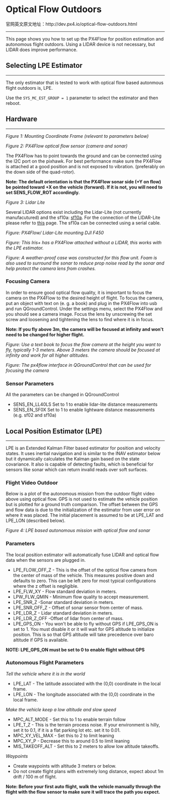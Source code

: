 # **Optical Flow Outdoors**

官网英文原文地址：http:\/\/dev.px4.io\/optical-flow-outdoors.html

---

This page shows you how to set up the PX4Flow for position estimation and autonomous flight outdoors. Using a LIDAR device is not necessary, but LIDAR does improve performance.

## **Selecting LPE Estimator**

---

The only estimator that is tested to work with optical flow based autonmous flight outdoors is, LPE.

Use the `SYS_MC_EST_GROUP = 1` parameter to select the estimator and then reboot.

## **Hardware**

---

_Figure 1: Mounting Coordinate Frame \(relevant to parameters below\)_

_Figure 2: PX4Flow optical flow sensor \(camera and sonar\)_

The PX4Flow has to point towards the ground and can be connected using the I2C port on the pixhawk. For best performance make sure the PX4Flow is attached at a good position and is not exposed to vibration. \(preferably on the down side of the quad-rotor\).

**Note: The default orientation is that the PX4Flow sonar side \(+Y on flow\) be pointed toward +X on the vehicle \(forward\). If it is not, you will need to set SENS\_FLOW\_ROT accordingly.**

_Figure 3: Lidar Lite_

Several LIDAR options exist including the Lidar-Lite \(not currently manufacutured\) and the sf10a: [sf10a](http://www.lightware.co.za/shop/en/drone-altimeters/33-sf10a.html). For the connection of the LIDAR-Lite please refer to [this](https://pixhawk.org/peripherals/rangefinder?s[]=lidar) page. The sf10a can be connected using a serial cable.

_Figure: PX4Flow\/ Lidar-Lite mounting DJI F450_

_Figure: This Iris+ has a PX4Flow attached without a LIDAR, this works with the LPE estimator._

_Figure: A weather-proof case was constructed for this flow unit. Foam is also used to surround the sonar to reduce prop noise read by the sonar and help protect the camera lens from crashes._

### **Focusing Camera**

In order to ensure good optical flow quality, it is important to focus the camera on the PX4Flow to the desired height of flight. To focus the camera, put an object with text on \(e. g. a book\) and plug in the PX4Flow into usb and run QGroundControl. Under the settings menu, select the PX4Flow and you should see a camera image. Focus the lens by unscrewing the set screw and loosening and tightening the lens to find where it is in focus.

**Note: If you fly above 3m, the camera will be focused at infinity and won't need to be changed for higher flight.**

_Figure: Use a text book to focus the flow camera at the height you want to fly, typically 1-3 meters. Above 3 meters the camera should be focused at infinity and work for all higher altitudes._

_Figure: The px4flow interface in QGroundControl that can be used for focusing the camera_

### **Sensor Parameters**

All the parameters can be changed in QGroundControl

* SENS\_EN\_LL40LS Set to 1 to enable lidar-lite distance measurements
* SENS\_EN\_SF0X Set to 1 to enable lightware distance measurements \(e.g. sf02 and sf10a\)

## **Local Position Estimator \(LPE\)**

---

LPE is an Extended Kalman Filter based estimator for position and velocity states. It uses inertial navigation and is similar to the INAV estimator below but it dynamically calculates the Kalman gain based on the state covariance. It also is capable of detecting faults, which is beneficial for sensors like sonar which can return invalid reads over soft surfaces.

### **Flight Video Outdoor**

Below is a plot of the autonomous mission from the outdoor flight video above using optical flow. GPS is not used to estimate the vehicle position but is plotted for a ground truth comparison. The offset between the GPS and flow data is due to the initialization of the estimator from user error on where it was placed. The initial placement is assumed to be at LPE\_LAT and LPE\_LON \(described below\).

_Figure 4: LPE based autonomous mission with optical flow and sonar_

### **Parameters**

The local position estimator will automatically fuse LIDAR and optical flow data when the sensors are plugged in.

* LPE\_FLOW\_OFF\_Z - This is the offset of the optical flow camera from the center of mass of the vehicle. This measures positive down and defaults to zero. This can be left zero for most typical configurations where the z offset is negligible.
* LPE\_FLW\_XY - Flow standard deviation in meters.
* LPW\_FLW\_QMIN - Minimum flow quality to accept measurement.
* LPE\_SNR\_Z -Sonar standard deviation in meters.
* LPE\_SNR\_OFF\_Z - Offset of sonar sensor from center of mass.
* LPE\_LDR\_Z - Lidar standard deviation in meters.
* LPE\_LDR\_Z\_OFF -Offset of lidar from center of mass.
* LPE\_GPS\_ON - You won't be able to fly without GPS if LPE\_GPS\_ON is set to 1. You must disable it or it will wait for GPS altitude to initialize position. This is so that GPS altitude will take precedence over baro altitude if GPS is available.

**NOTE: LPE\_GPS\_ON must be set to 0 to enable flight without GPS**

### **Autonomous Flight Parameters**

_Tell the vehicle where it is in the world_

* LPE\_LAT - The latitude associated with the \(0,0\) coordinate in the local frame.
* LPE\_LON - The longitude associated with the \(0,0\) coordinate in the local frame.

_Make the vehicle keep a low altitude and slow speed_

* MPC\_ALT\_MODE - Set this to 1 to enable terrain follow
* LPE\_T\_Z - This is the terrain process noise. If your environment is hilly, set it to 0.1, if it is a flat parking lot etc. set it to 0.01.
* MPC\_XY\_VEL\_MAX - Set this to 2 to limit leaning
* MPC\_XY\_P - Decrease this to around 0.5 to limit leaning
* MIS\_TAKEOFF\_ALT - Set this to 2 meters to allow low altitude takeoffs.

_Waypoints_

* Create waypoints with altitude 3 meters or below.
* Do not create flight plans with extremely long distance, expect about 1m drift \/ 100 m of flight.

**Note: Before your first auto flight, walk the vehicle manually through the flight with the flow sensor to make sure it will trace the path you expect.**

